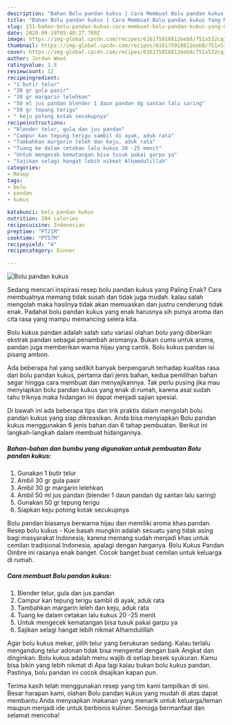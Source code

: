 ```yaml
---
description: "Bahan Bolu pandan kukus | Cara Membuat Bolu pandan kukus Yang Menggugah Selera"
title: "Bahan Bolu pandan kukus | Cara Membuat Bolu pandan kukus Yang Menggugah Selera"
slug: 151-bahan-bolu-pandan-kukus-cara-membuat-bolu-pandan-kukus-yang-menggugah-selera
date: 2020-09-10T05:40:27.709Z
image: https://img-global.cpcdn.com/recipes/616175918812eeb8/751x532cq70/bolu-pandan-kukus-foto-resep-utama.jpg
thumbnail: https://img-global.cpcdn.com/recipes/616175918812eeb8/751x532cq70/bolu-pandan-kukus-foto-resep-utama.jpg
cover: https://img-global.cpcdn.com/recipes/616175918812eeb8/751x532cq70/bolu-pandan-kukus-foto-resep-utama.jpg
author: Jordan Wood
ratingvalue: 3.8
reviewcount: 12
recipeingredient:
- "1 butir telur"
- "30 gr gula pasir"
- "30 gr margarin lelehkan"
- "50 ml jus pandan blender 1 daun pandan dg santan lalu saring"
- "50 gr tepung terigu"
- " keju potong kotak secukupnya"
recipeinstructions:
- "Blender telur, gula dan jus pandan"
- "Campur kan tepung terigu sambil di ayak, aduk rata"
- "Tambahkan margarin leleh dan keju, aduk rata"
- "Tuang ke dalam cetakan lalu kukus 20 -25 menit"
- "Untuk mengecek kematangan bisa tusuk pakai garpu ya"
- "Sajikan selagi hangat lebih nikmat Alhamdulillah"
categories:
- Resep
tags:
- bolu
- pandan
- kukus

katakunci: bolu pandan kukus 
nutrition: 284 calories
recipecuisine: Indonesian
preptime: "PT21M"
cooktime: "PT57M"
recipeyield: "4"
recipecategory: Dinner

---
```



![Bolu pandan kukus](https://img-global.cpcdn.com/recipes/616175918812eeb8/751x532cq70/bolu-pandan-kukus-foto-resep-utama.jpg)

Sedang mencari inspirasi resep bolu pandan kukus yang Paling Enak? Cara membuatnya memang tidak susah dan tidak juga mudah. kalau salah mengolah maka hasilnya tidak akan memuaskan dan justru cenderung tidak enak. Padahal bolu pandan kukus yang enak harusnya sih punya aroma dan cita rasa yang mampu memancing selera kita.

Bolu kukus pandan adalah salah satu variasi olahan bolu yang diberikan ekstrak pandan sebagai penambah aromanya. Bukan cuma untuk aroma, pandan juga memberikan warna hijau yang cantik. Bolu kukus pandan isi pisang ambon.

Ada beberapa hal yang sedikit banyak berpengaruh terhadap kualitas rasa dari bolu pandan kukus, pertama dari jenis bahan, kedua pemilihan bahan segar hingga cara membuat dan menyajikannya. Tak perlu pusing jika mau menyiapkan bolu pandan kukus yang enak di rumah, karena asal sudah tahu triknya maka hidangan ini dapat menjadi sajian spesial.


Di bawah ini ada beberapa tips dan trik praktis dalam mengolah bolu pandan kukus yang siap dikreasikan. Anda bisa menyiapkan Bolu pandan kukus menggunakan 6 jenis bahan dan 6 tahap pembuatan. Berikut ini langkah-langkah dalam membuat hidangannya.

<!--inarticleads1-->

##### Bahan-bahan dan bumbu yang digunakan untuk pembuatan Bolu pandan kukus:

1. Gunakan 1 butir telur
1. Ambil 30 gr gula pasir
1. Ambil 30 gr margarin lelehkan
1. Ambil 50 ml jus pandan (blender 1 daun pandan dg santan lalu saring)
1. Gunakan 50 gr tepung terigu
1. Siapkan  keju potong kotak secukupnya


Bolu pandan biasanya berwarna hijau dan memiliki aroma khas pandan. Resep bolu kukus - Kue basah mungkin adalah sesuatu yang tidak asing bagi masyarakat Indonesia, karena memang sudah menjadi khas untuk cemilan tradisional Indonesia, apalagi dengan harganya. Bolu Kukus Pandan Ombre ini rasanya enak banget. Cocok banget buat cemilan untuk keluarga di rumah. 

<!--inarticleads2-->

##### Cara membuat Bolu pandan kukus:

1. Blender telur, gula dan jus pandan
1. Campur kan tepung terigu sambil di ayak, aduk rata
1. Tambahkan margarin leleh dan keju, aduk rata
1. Tuang ke dalam cetakan lalu kukus 20 -25 menit
1. Untuk mengecek kematangan bisa tusuk pakai garpu ya
1. Sajikan selagi hangat lebih nikmat Alhamdulillah


Agar bolu kukus mekar, pilih telur yang berukuran sedang. Kalau terlalu mengandung telur adonan tidak bisa mengental dengan baik Angkat dan dinginkan. Bolu kukus adalah menu wajib di setiap besek syukuran. Kamu bisa bikin yang lebih nikmat di Apa lagi kalau bukan bolu kukus pandan. Pastinya, bolu pandan ini cocok disajikan kapan pun. 

Terima kasih telah menggunakan resep yang tim kami tampilkan di sini. Besar harapan kami, olahan Bolu pandan kukus yang mudah di atas dapat membantu Anda menyiapkan makanan yang menarik untuk keluarga/teman maupun menjadi ide untuk berbisnis kuliner. Semoga bermanfaat dan selamat mencoba!
